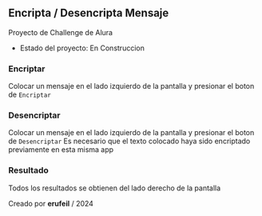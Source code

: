 ## Encripta / Desencripta Mensaje

Proyecto de Challenge de Alura

- Estado del proyecto: En Construccion


### Encriptar
Colocar un mensaje en el lado izquierdo de la pantalla y presionar el boton de 
`Encriptar`

### Desencriptar
Colocar un mensaje en el lado izquierdo de la pantalla y presionar el boton de 
`Desencriptar`
Es necesario que el texto colocado haya sido encriptado previamente en esta misma app

### Resultado
Todos los resultados se obtienen del lado derecho de la pantalla

Creado por **erufeil** / 2024


   
